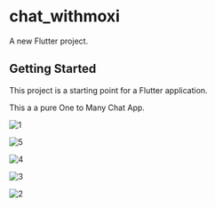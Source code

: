 # chat_withmoxi

A new Flutter project.

## Getting Started

This project is a starting point for a Flutter application.

This a a pure One to Many Chat App.


![1](https://user-images.githubusercontent.com/100303780/225322504-23c0d3c0-67e1-4269-9771-eb06ab1213f5.jpg)

![5](https://user-images.githubusercontent.com/100303780/225322512-e1b4c58a-5c5a-4c53-90ad-d7265232fcdc.png)

![4](https://user-images.githubusercontent.com/100303780/225322515-430c8806-0e2b-4c5c-9981-d80fa42b611b.jpg)

![3](https://user-images.githubusercontent.com/100303780/225322522-b8fa60c8-d06b-464a-9672-4d87e8a8febb.jpg)

![2](https://user-images.githubusercontent.com/100303780/225322525-c7e4e149-75ff-45af-9b6a-630fcc913e4e.jpg)
